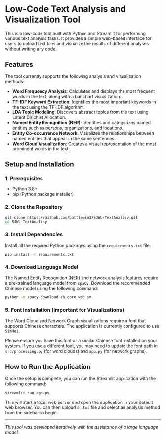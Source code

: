 # Low-Code Text Analysis and Visualization Tool

This is a low-code tool built with Python and Streamlit for performing various text analysis tasks. It provides a simple web-based interface for users to upload text files and visualize the results of different analyses without writing any code.

## Features

The tool currently supports the following analysis and visualization methods:

*   **Word Frequency Analysis**: Calculates and displays the most frequent words in the text, along with a bar chart visualization.
*   **TF-IDF Keyword Extraction**: Identifies the most important keywords in the text using the TF-IDF algorithm.
*   **LDA Topic Modeling**: Discovers abstract topics from the text using Latent Dirichlet Allocation.
*   **Named Entity Recognition (NER)**: Identifies and categorizes named entities such as persons, organizations, and locations.
*   **Entity Co-occurrence Network**: Visualizes the relationships between named entities that appear in the same sentences.
*   **Word Cloud Visualization**: Creates a visual representation of the most prominent words in the text.

## Setup and Installation

### 1. Prerequisites

*   Python 3.8+
*   pip (Python package installer)

### 2. Clone the Repository

```bash
git clone https://github.com/battlewin3/SJWL-TextAnalisy.git
cd SJWL-TextAnalisy
```

### 3. Install Dependencies

Install all the required Python packages using the `requirements.txt` file:

```bash
pip install -r requirements.txt
```

### 4. Download Language Model

The Named Entity Recognition (NER) and network analysis features require a pre-trained language model from `spaCy`. Download the recommended Chinese model using the following command:

```bash
python -m spacy download zh_core_web_sm
```

### 5. Font Installation (Important for Visualizations)

The Word Cloud and Network Graph visualizations require a font that supports Chinese characters. The application is currently configured to use `SimHei`.

Please ensure you have this font or a similar Chinese font installed on your system. If you use a different font, you may need to update the font path in `src/processing.py` (for word clouds) and `app.py` (for network graphs).

## How to Run the Application

Once the setup is complete, you can run the Streamlit application with the following command:

```bash
streamlit run app.py
```

This will start a local web server and open the application in your default web browser. You can then upload a `.txt` file and select an analysis method from the sidebar to begin.

---
*This tool was developed iteratively with the assistance of a large language model.*

